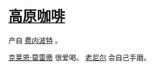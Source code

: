 # [高原咖啡](../食物及饮料/高原咖啡.md)

产自 [费内波特](../国家/费内波特.md) 。

[克莱恩·莫雷蒂](../主角身份/克莱恩·莫雷蒂.md) 很爱喝。
[老尼尔](../人物/老尼尔.md) 会自己手磨。
